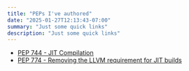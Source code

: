 ```yaml
---
title: "PEPs I've authored"
date: "2025-01-27T12:13:43-07:00"
summary: "Just some quick links"
description: "Just some quick links"
---
```


- [PEP 744 - JIT Compilation](https://peps.python.org/pep-0744/)
- [PEP 774 - Removing the LLVM requirement for JIT builds ](https://peps.python.org/pep-0774/)
